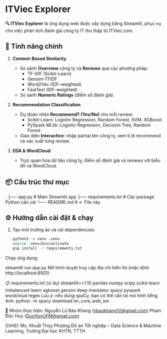 # ITViec Explorer

**🔍 ITViec Explorer** là ứng dụng web được xây dựng bằng Streamlit, phục vụ cho việc phân tích đánh giá công ty IT thu thập từ ITViec.com.  

## 🚀 Tính năng chính

1. **Content-Based Similarity**  
   - So sánh **Overview** công ty và **Reviews** qua các phương pháp:
     - TF-IDF (Scikit-Learn)
     - Gensim-TFIDF
     - Word2Vec (IDF-weighted)
     - FastText (IDF-weighted)
   - So sánh **Numeric Ratings** (điểm số đánh giá).

2. **Recommendation Classification**  
   - Dự đoán nhãn **Recommend? (Yes/No)** cho mỗi review:
     - Scikit-Learn: Logistic Regression, Random Forest, SVM, XGBoost
     - PySpark MLlib: Logistic Regression, Decision Tree, Random Forest
   - Giao diện **Interactive**: nhập partial tên công ty, xem tỉ lệ recommend và xác suất từng review.

3. **EDA & WordCloud**  
   - Trực quan hóa dữ liệu công ty, điểm số đánh giá và reviews với biểu đồ và WordCloud.

## 📦 Cấu trúc thư mục
.
├── app.py # Main Streamlit app
├── requirements.txt # Các package Python cần cài
└── README.md # ← File này


## ⚙️ Hướng dẫn cài đặt & chạy

1. Tạo môi trường ảo và cài dependencies:
   ```bash
   python3 -m venv .venv
   source .venv/bin/activate
   pip install -r requirements.txt
Chạy ứng dụng:

streamlit run app.py
Mở trình duyệt truy cập địa chỉ hiển thị (mặc định http://localhost:8501).

📋 requirements.txt (ví dụ)
streamlit>=1.10
pandas
numpy
scipy
scikit-learn
imbalanced-learn
xgboost
gensim
deep-translator
spacy
pyspark
wordcloud
regex
Lưu ý: nếu dùng spaCy, bạn có thể cần tải mô hình tiếng Anh:
python -m spacy download en_core_web_sm

👥 Nhóm thực hiện:
Nguyễn Lư Bảo Khang (nbaokhang12@gmail.com)
Phạm Đức Huy (DucHuyUFM@gmail.com)

GVHD: Ms. Khuất Thùy Phương
Đồ án Tốt nghiệp – Data Science & Machine Learning, Trường Đại học KHTN, TTTH
